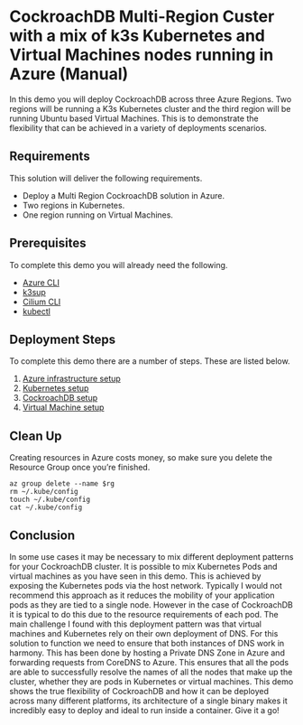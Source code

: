 
# CockroachDB Multi-Region Custer with a mix of k3s Kubernetes and Virtual Machines nodes running in Azure (Manual)

In this demo you will deploy CockroachDB across three Azure Regions. Two regions will be running a K3s Kubernetes cluster and the third region will be running Ubuntu based Virtual Machines. This is to demonstrate the flexibility that can be achieved in a variety of deployments scenarios.

## Requirements

This solution will deliver the following requirements.

- Deploy a Multi Region CockroachDB solution in Azure. 
- Two regions in Kubernetes.
- One region running on Virtual Machines.

## Prerequisites 

To complete this demo you will already need the following.

- [Azure CLI](https://docs.microsoft.com/en-us/cli/azure/install-azure-cli)
- [k3sup](https://github.com/alexellis/k3sup)
- [Cilium CLI](https://docs.cilium.io/en/stable/gettingstarted/k8s-install-default/)
- [kubectl](https://kubernetes.io/docs/tasks/tools/install-kubectl-linux/)

## Deployment Steps

To complete this demo there are a number of steps. These are listed below.

1. [Azure infrastructure setup](azure-infra-setup.md)
1. [Kubernetes setup](kubernetes-setup.md)
1. [CockroachDB setup](cockroach-setup.md)
1. [Virtual Machine setup](vm-setup.md)

## Clean Up

Creating resources in Azure costs money, so make sure you delete the Resource Group once you’re finished.
```
az group delete --name $rg
rm ~/.kube/config
touch ~/.kube/config
cat ~/.kube/config
```
## Conclusion

In some use cases it may be necessary to mix different deployment patterns for your CockroachDB cluster. It is possible to mix Kubernetes Pods and virtual machines as you have seen in this demo. This is achieved by exposing the Kubernetes pods via the host network. Typically I would not recommend this approach as it reduces the mobility of your application pods as they are tied to a single node. However in the case of CockroachDB it is typical to do this due to the resource requirements of each pod. The main challenge I found with this deployment pattern was that virtual machines and Kubernetes rely on their own deployment of DNS. For this solution to function we need to ensure that both instances of DNS work in harmony. This has been done by hosting a Private DNS Zone in Azure and forwarding requests from CoreDNS to Azure. This ensures that all the pods are able to successfully resolve the names of all the nodes that make up the cluster, whether they are pods in Kubernetes or virtual machines. This demo shows the true flexibility of CockroachDB and how it can be deployed across many different platforms, its architecture of a single binary makes it incredibly easy to deploy and ideal to run inside a container. Give it a go!